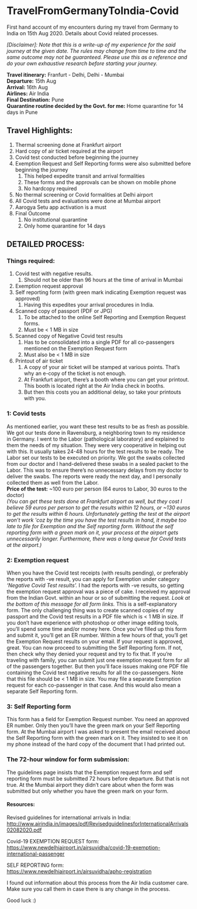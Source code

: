 # TravelFromGermanyToIndia-Covid
First hand account of my encounters during my travel from Germany to India on 15th Aug 2020. Details about Covid related processes.

*[Disclaimer]:*
*Note that this is a write-up of my experience for the said journey at the given date.
The rules may change from time to time and the same outcome may not be guaranteed.
Please use this as a reference and do your own exhaustive research before starting your journey.*

**Travel itinerary:** Franfurt - Delhi, Delhi - Mumbai<br>
**Departure:** 15th Aug<br>
**Arrival:** 16th Aug<br>
**Airlines:** Air India<br>
**Final Destination:** Pune<br>
**Quarantine routine decided by the Govt. for me:** Home quarantine for 14 days in Pune<br>

## Travel Highlights:
1. Thermal screening done at Frankfurt airport
2. Hard copy of air ticket required at the airport
3. Covid test conducted before beginning the journey
4. Exemption Request and Self Reporting forms were also submitted before beginning the journey
    1. This helped expedite transit and arrival formalities
    2. These forms and the approvals can be shown on mobile phone
    3. No hardcopy required
5. No thermal screening or Covid formalities at Delhi airport
6. All Covid tests and evaluations were done at Mumbai airport
7. Aarogya Setu app activation is a must
8. Final Outcome
    1. No institutional quarantine
    2. Only home quarantine for 14 days


## DETAILED PROCESS:

### Things required:
1. Covid test with negative results.
    1. Should not be older than 96 hours at the time of arrival in Mumbai
2. Exemption request approval
3. Self reporting form (with green mark indicating Exemption request was approved)
    1. Having this expedites your arrival procedures in India.
4. Scanned copy of passport (PDF or JPG)
    1. To be attached to the online Self Reporting and Exemption Request forms.
    2. Must be < 1 MB in size
5. Scanned copy of Negative Covid test results
    1. Has to be consolidated into a single PDF for all co-passengers mentioned on the Exemption Request form
    2. Must also be < 1 MB in size
5. Printout of air ticket
    1. A copy of your air ticket will be stamped at various points. That’s why an e-copy of the ticket is not enough.
    2. At Frankfurt airport, there’s a booth where you can get your printout. This booth is located right at the Air India check in booths.
    3. But then this costs you an additional delay, so take your printouts with you.


### 1: Covid tests
As mentioned earlier, you want these test results to be as fresh as possible.
We got our tests done in Ravensburg, a neighboring town to my residence in Germany.
I went to the Labor (pathological laboratory) and explained to them the needs of my situation.
They were very cooperative in helping out with this.
It usually takes 24-48 hours for the test results to be ready.
The Labor set our tests to be executed on priority.
We got the swabs collected from our doctor and I hand-delivered these swabs in a sealed packet to the Labor. This was to ensure there’s no unnecessary delays from my doctor to deliver the swabs.
The reports were ready the next day, and I personally collected them as well from the Labor.<br>
**Price of the test:** ~100 euro per person (64 euros to Labor, 30 euros to the doctor)<br>
*(You can get these tests done at Frankfurt airport as well, but they cost I believe 59 euros per person to get the results within 12 hours, or ~130 euros to get the results within 6 hours.
Unfortunately getting the test at the airport won’t work 'coz by the time you have the test results in hand, it maybe too late to file for Exemption and the Self reporting form. Without the self reporting form with a green mark on it, your process at the airport gets unnecessarily longer.
Furthermore, there was a long queue for Covid tests at the airport.)*

### 2: Exemption request
When you have the Covid test receipts (with results pending), or preferably the reports with -ve result, you can apply for Exemption under category *‘Negative Covid Test results’.*
I had the reports with -ve results, so getting the exemption request approval was a piece of cake.
I received my approval from the Indian Govt. within an hour or so of submitting the request.
*Look at the bottom of this message for all form links.*
This is a self-explanatory form.
The only challenging thing was to create scanned copies of my passport and the Covid test results in a PDF file which is < 1 MB in size. 
If you don’t have experience with photoshop or other image editing tools, you’ll spend some time and/or money here.
Once you’ve filled up this form and submit it, you’ll get an ER number.
Within a few hours of that, you’ll get the Exemption Request results on your email.
If your request is approved, great. You can now proceed to submitting the Self Reporting form. If not, then check why they denied your request and try to fix that.
If you’re traveling with family, you can submit just one exemption request form for all of the passengers together. But then you’ll face issues making one PDF file containing the Covid test negative results for all the co-passengers. Note that this file should be < 1 MB in size.
You may file a separate Exemption request for each co-passenger in that case. And this would also mean a separate Self Reporting form.

### 3: Self Reporting form
This form has a field for Exemption Request number. You need an approved ER number.
Only then you’ll have the green mark on your Self Reporting form.
At the Mumbai airport I was asked to present the email received about the Self Reporting form with the green mark on it.
They insisted to see it on my phone instead of the hard copy of the document that I had printed out.


### The 72-hour window for form submission:
The guidelines page insists that the Exemption request form and self reporting form must be submitted 72 hours before departure.
But that is not true. At the Mumbai airport they didn’t care about when the form was submitted but only whether you have the green mark on your form.


#### Resources:
Revised guidelines for international arrivals in India:<br>
http://www.airindia.in/images/pdf/RevisedguidelinesforInternationalArrivals02082020.pdf

Covid-19 EXEMPTION REQUEST form:<br>
https://www.newdelhiairport.in/airsuvidha/covid-19-exemption-international-passenger

SELF REPORTING form:<br>
https://www.newdelhiairport.in/airsuvidha/apho-registration

I found out information about this process from the Air India customer care.
Make sure you call them in case there is any change in the process.

Good luck :)
